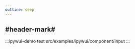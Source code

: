 ```yaml
---
outline: deep
---
```


## #header-mark#
:::ipywui-demo test
src/examples/ipywui/component/input
:::
